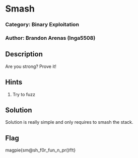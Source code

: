 # Smash
### Category: Binary Exploitation
### Author: Brandon Arenas (Inga5508)

## Description
Are you strong? Prove it!

## Hints
1. Try to fuzz

## Solution
Solution is really simple and only requires to smash the stack.

## Flag
magpie{sm@sh_f0r_fun_n_pr()f!t}
